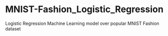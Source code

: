# MNIST-Fashion_Logistic_Regression
Logistic Regression Machine Learning model over popular MNIST Fashion dataset
